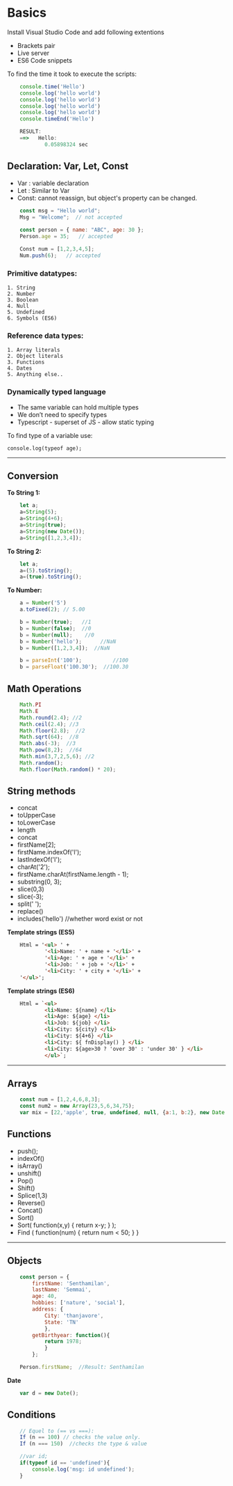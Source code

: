 # Basics

Install Visual Studio Code and add following extentions

- Brackets pair
- Live server
- ES6 Code snippets

To find the time it took to execute the scripts:

```js
	console.time('Hello')
	console.log('hello world')
	console.log('hello world')
	console.log('hello world')
	console.log('hello world')
	console.timeEnd('Hello')

	RESULT:
	==>   Hello:
			0.05898324 sec
```

## Declaration: Var, Let, Const 

* Var : variable declaration
* Let : Similar to Var
* Const: cannot reassign, but object's property can be changed. 

```Javascript
	const msg = "Hello world";
	Msg = "Welcome";  // not accepted
	
	const person = { name: "ABC", age: 30 };
	Person.age = 35;   // accepted

	Const num = [1,2,3,4,5];
	Num.push(6);   // accepted
```

### Primitive datatypes:

	1. String
	2. Number
	3. Boolean
	4. Null
	5. Undefined
	6. Symbols (ES6)

### Reference data types:

	1. Array literals
	2. Object literals
	3. Functions
	4. Dates
	5. Anything else..


### Dynamically typed language

- The same variable can hold multiple types
- We don’t need to specify types
- Typescript - superset of JS - allow static typing

To find type of a variable use: 

    console.log(typeof age);

---

## Conversion

**To String 1:**
```Javascript
	let a;
	a=String(5);
	a=String(4+6);
	a=String(true);
	a=String(new Date());
	a=String([1,2,3,4]);
```

**To String 2:**
```Javascript
	let a;
	a=(5).toString();
	a=(true).toString();
```

**To Number:**
```Javascript
	a = Number('5')
	a.toFixed(2); // 5.00

	b = Number(true);   //1
	b = Number(false);  //0
	b = Number(null);    //0
	b = Number('hello');      //NaN
	b = Number([1,2,3,4]);  //NaN

	b = parseInt('100');          //100
	b = parseFloat('100.30');  //100.30
```

## Math Operations
```Javascript
	Math.PI
	Math.E
	Math.round(2.4); //2
	Math.ceil(2.4); //3
	Math.floor(2.8);  //2
	Math.sqrt(64);  //8
	Math.abs(-3);  //3
	Math.pow(8,2);  //64
	Math.min(3,7,2,5,6); //2
	Math.random();
	Math.floor(Math.random() * 20);
```

## String methods 

* concat
* toUpperCase
* toLowerCase
* length
* concat
* firstName[2];
* firstName.indexOf('l');
* lastIndexOf('l');
* charAt('2');
* firstName.charAt(firstName.length - 1);
* substring(0, 3);
* slice(0,3)
* slice(-3);
* split(' ');
* replace()
* includes('hello') //whether word exist or not

**Template strings (ES5)**

```html
	Html = '<ul> ' +
			'<li>Name: ' + name + '</li>' + 
			'<li>Age: ' + age + '</li>' + 
			'<li>Job: ' + job + '</li>' +
			'<li>City: ' + city + '</li>' +
	'</ul>';
```

**Template strings (ES6)**

```html
	Html = `<ul> 
			<li>Name: ${name} </li> 
			<li>Age: ${age} </li>
			<li>Job: ${job} </li>
			<li>City: ${city} </li>
			<li>City: ${4+6} </li>
			<li>City: ${ fnDisplay() } </li>
			<li>City: ${age>30 ? 'over 30' : 'under 30' } </li>
			</ul>`;
```
---

## Arrays

```Javascript
	const num = [1,2,4,6,8,3];
	const num2 = new Array(23,5,6,34,75);
	var mix = [22,'apple', true, undefined, null, {a:1, b:2}, new Date()];
```

## Functions

* push();
* indexOf()
* isArray()
* unshift()
* Pop()
* Shift()
* Splice(1,3)
* Reverse()
* Concat()
* Sort()
* Sort( function(x,y) { return x-y; } );
* Find ( function(num) { return num < 50; } } 

---

## Objects

```Javascript
	const person = { 
		firstName: 'Senthamilan',
		lastName: 'Semmai',
		age: 40,
		hobbies: ['nature', 'social'],
		address: {
			City: 'thanjavore',
			State: 'TN'
			},
		getBirthyear: function(){
			return 1978;
			}
		};

	Person.firstName;  //Result: Senthamilan
```

**Date**

```Javascript
	var d = new Date();
```

## Conditions
	 
```Javascript
	// Equel to (== vs ===):
	If (n == 100) // checks the value only.
	If (n === 150)  //checks the type & value
```

```Javascript
	//var id;
	if(typeof id == 'undefined'){
		console.log('msg: id undefined');
	}
```

